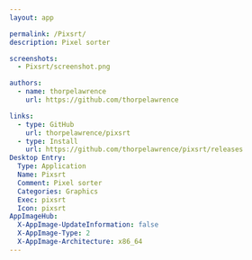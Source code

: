 ```yaml
---
layout: app

permalink: /Pixsrt/
description: Pixel sorter

screenshots:
  - Pixsrt/screenshot.png

authors:
  - name: thorpelawrence
    url: https://github.com/thorpelawrence

links:
  - type: GitHub
    url: thorpelawrence/pixsrt
  - type: Install
    url: https://github.com/thorpelawrence/pixsrt/releases
Desktop Entry:
  Type: Application
  Name: Pixsrt
  Comment: Pixel sorter
  Categories: Graphics
  Exec: pixsrt
  Icon: pixsrt
AppImageHub:
  X-AppImage-UpdateInformation: false
  X-AppImage-Type: 2
  X-AppImage-Architecture: x86_64
---
```

